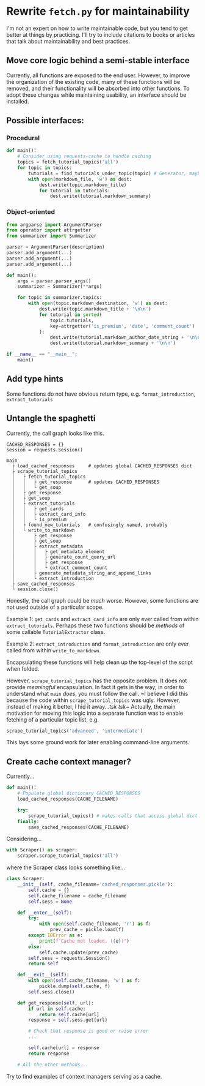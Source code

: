 # Rewrite `fetch.py` for maintainability

I'm not an expert on how to write maintainable code, but you tend to get better at things by practicing. I'll try to include citations to books or articles that talk about maintainability and best practices.


## Move core logic behind a semi-stable interface

Currently, all functions are exposed to the end user. However, to improve
the organization of the existing code, many of these functions will be removed,
and their functionality will be absorbed into other functions. To adopt these
changes while maintaining usability, an interface should be installed.


## Possible interfaces:

### Procedural

```python
def main():
    # Consider using requests-cache to handle caching
    topics = fetch_tutorial_topics('all')
    for topic in topics:
        tutorials = find_tutorials_under_topic(topic) # Generator, maybe?
        with open(markdown_file, 'w') as dest:
            dest.write(topic.markdown_title)
            for tutorial in tutorials:
                dest.write(tutorial.markdown_summary)

```

### Object-oriented

```python
from argparse import ArgumentParser
from operator import attrgetter
from summarizer import Summarizer

parser = ArgumentParser(description)
parser.add_argument(...)
parser.add_argument(...)
parser.add_argument(...)

def main():
    args = parser.parser_args()
    summarizer = Summarizer(**args)

    for topic in summarizer.topics:
        with open(topic.markdown_destination, 'w') as dest:
            dest.write(topic.markdown_title + '\n\n')
            for tutorial in sorted(
                topic.tutorials,
                key=attrgetter('is_premium', 'date', 'comment_count')
            ):
                dest.write(tutorial.markdown_author_date_string + '\n\n')
                dest.write(tutorial.markdown_summary + '\n\n')

if __name__ == "__main__":
    main()
```


## Add type hints

Some functions do not have obvious return type, e.g. `format_introduction`, `extract_tutorials`


## Untangle the spaghetti

Currently, the call graph looks like this.
```
CACHED_RESPONSES = {}
session = requests.Session()

main
  ├ load_cached_responses     # updates global CACHED_RESPONSES dict
  ├ scrape_tutorial_topics
  │   ├ fetch_tutorial_topics
  │   │   ├ get_response      # updates CACHED_RESPONSES
  │   │   └ get_soup
  │   ├ get_response
  │   ├ get_soup
  │   ├ extract_tutorials
  │   │   ├ get_cards
  │   │   ├ extract_card_info
  │   │   └ is_premium
  │   ├ found_new_tutorials   # confusingly named, probably
  │   └ write_to_markdown
  │       ├ get_response
  │       ├ get_soup
  │       ├ extract_metadata
  │       │   ├ get_metadata_element
  │       │   ├ generate_count_query_url
  │       │   ├ get_response
  │       │   └ extract_comment_count
  │       ├ generate_metadata_string_and_append_links
  │       └ extract_introduction
  ├ save_cached_responses
  └ session.close()
```

Honestly, the call graph could be *much* worse. However, some functions are not used outside of a particular scope.

Example 1: `get_cards` and `extract_card_info` are only ever called from within `extract_tutorials`. Perhaps these two functions should be *methods* of some callable `TutorialExtractor` class.

Example 2: `extract_introduction` and `format_introduction` are only ever called from within `write_to_markdown`.

Encapsulating these functions will help clean up the top-level of the script when folded.

However, `scrape_tutorial_topics` has the opposite problem. It does not provide *meaningful* encapsulation. In fact it gets in the way; in order to understand what `main` *does*, you must follow the call. ~I believe I did this because the code within `scrape_tutorial_topics` was ugly. However, instead of making it better, I hid it away...*tsk tsk*~ Actually, the main motivation for moving this logic into a separate function was to enable fetching of a particular topic list, e.g.
```python
scrape_tutorial_topics('advanced', 'intermediate')
```
This lays some ground work for later enabling command-line arguments.


## Create cache context manager?

Currently...
```python
def main():
    # Populate global dictionary CACHED_RESPONSES
    load_cached_responses(CACHE_FILENAME)

    try:
        scrape_tutorial_topics() # makes calls that access global dict
    finally:
        save_cached_responses(CACHE_FILENAME)
```

Considering...
```python
with Scraper() as scraper:
    scraper.scrape_tutorial_topics('all')
```

where the Scraper class looks something like...
```python
class Scraper:
    __init__(self, cache_filename='cached_responses.pickle'):
        self.cache = {}
        self.cache_filename = cache_filename
        self.sess = None

    def __enter__(self):
        try:
            with open(self.cache_filename, 'r') as f:
                prev_cache = pickle.load(f)
        except IOError as e:
            print(f"Cache not loaded. ({e})")
        else:
            self.cache.update(prev_cache)
        self.sess = requests.Session()
        return self

    def __exit__(self):
        with open(self.cache_filename, 'w') as f:
            pickle.dump(self.cache, f)
        self.sess.close()

    def get_response(self, url):
        if url in self.cache:
            return self.cache[url]
        response = self.sess.get(url)

        # Check that response is good or raise error
        ...

        self.cache[url] = response
        return response

    # All the other methods...
```

Try to find examples of context managers serving as a cache.
